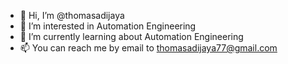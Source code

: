 - 👋 Hi, I’m @thomasadijaya
- 👀 I’m interested in Automation Engineering
- 🌱 I’m currently learning about Automation Engineering
- 📫 You can reach me by email to thomasadijaya77@gmail.com

